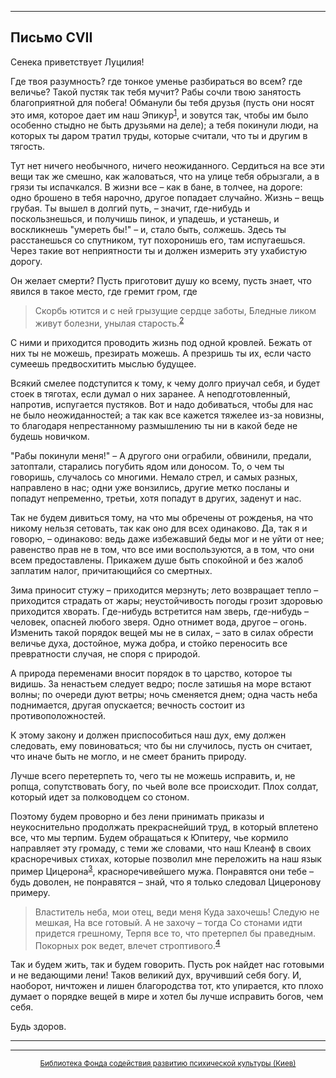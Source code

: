 

* * *

## Письмо СVII

Сенека приветствует Луцилия!

Где твоя разумность? где тонкое уменье разбираться во всем? где величье? Такой пустяк так тебя мучит? Рабы сочли твою занятость благоприятной для побега! Обманули бы тебя друзья (пусть они носят это имя, которое дает им наш Эпикур<sup>[1](refer.htm#pCVII-1)</sup>, и зовутся так, чтобы им было особенно стыдно не быть друзьями на деле); а тебя покинули люди, на которых ты даром тратил труды, которые считали, что ты и другим в тягость.

Тут нет ничего необычного, ничего неожиданного. Сердиться на все эти вещи так же смешно, как жаловаться, что на улице тебя обрызгали, а в грязи ты испачкался. В жизни все – как в бане, в толчее, на дороге: одно брошено в тебя нарочно, другое попадает случайно. Жизнь – вещь грубая. Ты вышел в долгий путь, – значит, где-нибудь и поскользнешься, и получишь пинок, и упадешь, и устанешь, и воскликнешь "умереть бы!" – и, стало быть, солжешь. Здесь ты расстанешься со спутником, тут похоронишь его, там испугаешься. Через такие вот неприятности ты и должен измерить эту ухабистую дорогу.

Он желает смерти? Пусть приготовит душу ко всему, пусть знает, что явился в такое место, где гремит гром, где

> Скорбь ютится и с ней грызущие сердце заботы,
> Бледные ликом живут болезни, унылая старость.<sup>[2](refer.htm#pCVII-2)</sup>

С ними и приходится проводить жизнь под одной кровлей. Бежать от них ты не можешь, презирать можешь. А презришь ты их, если часто сумеешь предвосхитить мыслью будущее.

Всякий смелее подступится к тому, к чему долго приучал себя, и будет стоек в тяготах, если думал о них заранее. А неподготовленный, напротив, испугается пустяков. Вот и надо добиваться, чтобы для нас не было неожиданностей; а так как все кажется тяжелее из-за новизны, то благодаря непрестанному размышлению ты ни в какой беде не будешь новичком.

"Рабы покинули меня!" – А другого они ограбили, обвинили, предали, затоптали, старались погубить ядом или доносом. То, о чем ты говоришь, случалось со многими. Немало стрел, и самых разных, направлено в нас; одни уже вонзились, другие метко посланы и попадут непременно, третьи, хотя попадут в других, заденут и нас.

Так не будем дивиться тому, на что мы обречены от рожденья, на что никому нельзя сетовать, так как оно для всех одинаково. Да, так я и говорю, – одинаково: ведь даже избежавший беды мог и не уйти от нее; равенство прав не в том, что все ими воспользуются, а в том, что они всем предоставлены. Прикажем душе быть спокойной и без жалоб заплатим налог, причитающийся со смертных.

Зима приносит стужу – приходится мерзнуть; лето возвращает тепло – приходится страдать от жары; неустойчивость погоды грозит здоровью приходится хворать. Где-нибудь встретится нам зверь, где-нибудь – человек, опасней любого зверя. Одно отнимет вода, другое – огонь. Изменить такой порядок вещей мы не в силах, – зато в силах обрести величье духа, достойное, мужа добра, и стойко переносить все превратности случая, не споря с природой.

А природа переменами вносит порядок в то царство, которое ты видишь. За ненастьем следует ведро; после затишья на море встают волны; по очереди дуют ветры; ночь сменяется днем; одна часть неба поднимается, другая опускается; вечность состоит из противоположностей.

К этому закону и должен приспособиться наш дух, ему должен следовать, ему повиноваться; что бы ни случилось, пусть он считает, что иначе быть не могло, и не смеет бранить природу.

Лучше всего перетерпеть то, чего ты не можешь исправить, и, не ропща, сопутствовать богу, по чьей воле все происходит. Плох солдат, который идет за полководцем со стоном.

Поэтому будем проворно и без лени принимать приказы и неукоснительно продолжать прекраснейший труд, в который вплетено все, что мы терпим. Будем обращаться к Юпитеру, чье кормило направляет эту громаду, с теми же словами, что наш Клеанф в своих красноречивых стихах, которые позволил мне переложить на наш язык пример Цицерона<sup>[3](refer.htm#pCVII-3)</sup>, красноречивейшего мужа. Понравятся они тебе – будь доволен, не понравятся – знай, что я только следовал Цицеронову примеру.

> Властитель неба, мои отец, веди меня
> Куда захочешь! Следую не мешкая,
> На все готовый. А не захочу – тогда
> Со стонами идти придется грешному,
> Терпя все то, что претерпел бы праведным.
> Покорных рок ведет, влечет строптивого.<sup>[4](refer.htm#pCVII-4)</sup>

Так и будем жить, так и будем говорить. Пусть рок найдет нас готовыми и не ведающими лени! Таков великий дух, вручивший себя богу. И, наоборот, ничтожен и лишен благородства тот, кто упирается, кто плохо думает о порядке вещей в мире и хотел бы лучше исправить богов, чем себя.

Будь здоров.

<div align="center">

* * *



* * *

[<small>Библиотека Фонда содействия развитию психической культуры (Киев)</small>](mailto:webmaster@psylib.kiev.ua)</div>